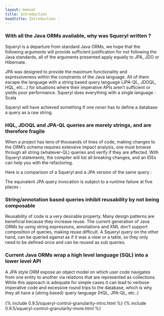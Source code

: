 ```yaml
---
layout: manual
title: Introduction
headtitle: Introduction -
---
```


### With all the Java ORMs available, why was Squeryl written ?

Squeryl is a departure from standard Java ORMs, we hope that the
following arguments will provide sufficient justification for not
following the Java standards, all of the arguments presented apply
equally to JPA, JDO or Hibernate.

JPA was designed to provide the maximum functionality and expressiveness
within the constraints of the Java language. All of them escape the
language with a string based query language (JPA-QL, JDOQL, HQL, etc…)
for situations where their imperative APIs aren’t sufficient or yields
poor performance. Squeryl does everything with a single language : Scala

Squeryl will have achieved something if one *never* has to define a
database a query as a raw string.

### HQL, JDOQL and JPA-QL queries are merely strings, and are therefore fragile

When a project has tens of thousands of lines of code, making changes to
the ORM’s schema requires extensive impact analysis, one must browse
through all string (whatever-QL) queries and verify if they are
affected. With Squeryl statements, the compiler will list all breaking
changes, and an IDEs can help you with the refactoring.

Here is a comparison of a Squeryl and a JPA version of the same query :

<script type="syntaxhighlighter" class="brush: scala">

\<!\[CDATA\[

//All is validated at compile time here :

var avg: Option\[Float\] = // The compiler ‘knows’ that this query
returns an Option\[Float\]  
from(grades)(g =\>  
// mathId has to by type compatible with g.subjectId to compile  
where(g.subjectId === mathId)  
compute(avg(g.scoreInPercentage))  
)

\]\]\>

</script>
<!--
// partial select :
var name =
  from(students)(s =>
    where(s.id === idOfStudent)
    select(s.firstName)
  )
-->

The equivalent JPA query invocation is subject to a runtime failure at
five places :

<script type="syntaxhighlighter" class="brush: java">

\<!\[CDATA\[

// Equivalent JPA query  
Query q = entityManager.createQuery(  
//We’ll get an SQLException if there’s a typo here :  
“SELECT AVG (g.scoreInPercentage) FROM Grades g where g.subjectId =
:subjectId”);

// a runtime exception if mathId is of the wrong type  
q.setParameter(1, mathId); // or if 1 is not the right index

// ClassCastExeption possible  
Number avg = (Number) q.getSingleResult();

// NullPointerException if the query returns null  
//(ex.: if there are no math Grades in the table)  
avg.floatValue();  
\]\]\>

</script>

### String/annotation based queries inhibit reusability by not being composable

Reusability of code is a very desirable property. Many design patterns
are beneficial because they increase reuse. The current generation of
Java ORMs by using string expressions, annotations and XML don’t support
composition of queries, making reuse difficult. A Squeryl query on the
other hand, can be queried against as if it was a view or a table, so
they only need to be defined once and can be reused as sub queries.

### Current Java ORMs wrap a high level language (SQL) into a lower level API

A JPA style ORM expose an object model on which user code navigates from
one entity to another via relations that are represented as collections.
While this approach is adequate for simple cases it can lead to verbose
imperative code and excessive round trips to the database, which is why
they all have a (string based) query language (HQL, JPA-QL, etc..)  
<a name='squeryl-control-granularity-more'></a>  
{% include 0.9.5/squeryl-control-granularity-intro.html %} 
{% include 0.9.5/squeryl-control-granularity-more.html %}
